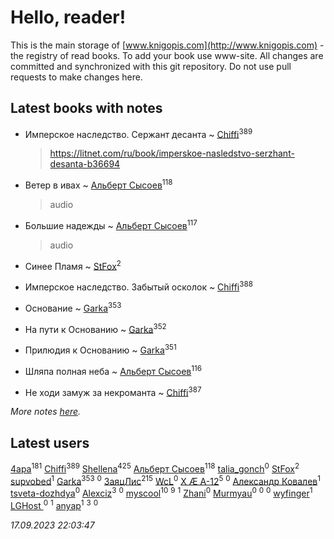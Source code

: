 # Hello, reader!
This is the main storage of [www.knigopis.com](http://www.knigopis.com) - the registry of read books.
To add your book use www-site. All changes are committed and synchronized with this git repository.
Do not use pull requests to make changes here.


## Latest books with notes
* Имперское наследство. Сержант десанта ~ [Chiffi](users/105/105831994080785626680-google)<sup>389</sup>
    > https://litnet.com/ru/book/imperskoe-nasledstvo-serzhant-desanta-b36694

* Ветер в ивах ~ [Альберт Сысоев](users/474/47446642-vkontakte)<sup>118</sup>
    > audio

* Большие надежды ~ [Альберт Сысоев](users/474/47446642-vkontakte)<sup>117</sup>
    > audio

* Синее Пламя ~ [StFox](users/108/10824953-yandex)<sup>2</sup>

* Имперское наследство. Забытый осколок ~ [Chiffi](users/105/105831994080785626680-google)<sup>388</sup>

* Основание ~ [Garka](users/115/115753719718250012620-google)<sup>353</sup>

* На пути к Основанию ~ [Garka](users/115/115753719718250012620-google)<sup>352</sup>

* Прилюдия к Основанию ~ [Garka](users/115/115753719718250012620-google)<sup>351</sup>

* Шляпа полная неба ~ [Альберт Сысоев](users/474/47446642-vkontakte)<sup>116</sup>

* Не ходи замуж за некроманта ~ [Chiffi](users/105/105831994080785626680-google)<sup>387</sup>


_More notes [here](latest_books_with_notes.md)._


## Latest users
[4apa](users/117/117392596378069249667-google)<sup>181</sup> 
[Chiffi](users/105/105831994080785626680-google)<sup>389</sup> 
[Shellena](users/134/13413591548892934957-mailru)<sup>425</sup> 
[Альберт Сысоев](users/474/47446642-vkontakte)<sup>118</sup> 
[talia_gonch](users/116/116727437007720956503-google)<sup>0</sup> 
[StFox](users/108/10824953-yandex)<sup>2</sup> 
[supvobed](users/111/111120684537115120803-google)<sup>1</sup> 
[Garka](users/115/115753719718250012620-google)<sup>353</sup> 
[](users/108/108689900996785507657-google)<sup>0</sup> 
[ЗаяцЛис](users/112/112388384595246311466-google)<sup>215</sup> 
[WcL](users/106/106758454733805717947-google)<sup>0</sup> 
[X Æ A-12](users/115/115609550904757194526-google)<sup>5</sup> 
[](users/112/112452730042794139520-google)<sup>0</sup> 
[Александр Ковалев](users/141/14161137020827113329-mailru)<sup>1</sup> 
[tsveta-dozhdya](users/983/983485507-yandex)<sup>0</sup> 
[Alexciz](users/104/104402554069177138887-google)<sup>3</sup> 
[](users/116/116461044320164710012-google)<sup>0</sup> 
[myscool](users/101/101429613411254493072-google)<sup>10</sup> 
[](users/101/101368518035734751027-google)<sup>9</sup> 
[](users/115/115714542148878544061-google)<sup>1</sup> 
[Zhani](users/109/109586026743199600506-google)<sup>0</sup> 
[Murmyau](users/107/107272984290708451258-google)<sup>0</sup> 
[](users/103/1035563327194476370-mailru)<sup>0</sup> 
[](users/106/106851335280025411906-google)<sup>0</sup> 
[wyfinger](users/112/112391692490886789680-google)<sup>1</sup> 
[LGHost ](users/102/102855694228637360492-google)<sup>0</sup> 
[](users/115/115449516373977572535-google)<sup>1</sup> 
[anyap](users/103/103930748205001962013-google)<sup>1</sup> 
[](users/115/115679528795083704722-google)<sup>3</sup> 
[](users/689/689369-yandex)<sup>0</sup> 


_17.09.2023 22:03:47_
